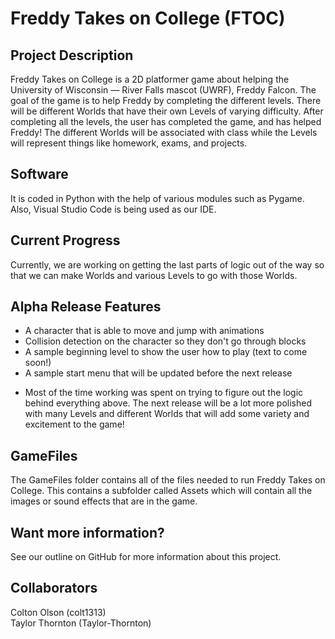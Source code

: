 # Freddy Takes on College (FTOC)

## Project Description
Freddy Takes on College is a 2D platformer game about helping the University of Wisconsin — River Falls mascot (UWRF), Freddy Falcon. The goal of the game is to help Freddy by completing the different levels. There will be different Worlds that have their own Levels of varying difficulty. After completing all the levels, the user has completed the game, and has helped Freddy! The different Worlds will be associated with class while the Levels will represent things like homework, exams, and projects. 

## Software 
It is coded in Python with the help of various modules such as Pygame. Also, Visual Studio Code is being used as our IDE.

## Current Progress
Currently, we are working on getting the last parts of logic out of the way so that we can make Worlds and various Levels to go with those Worlds.

## Alpha Release Features
- A character that is able to move and jump with animations
- Collision detection on the character so they don't go through blocks
- A sample beginning level to show the user how to play (text to come soon!)
- A sample start menu that will be updated before the next release

* Most of the time working was spent on trying to figure out the logic behind everything above. The next release will be a lot more polished with many Levels and different Worlds that will add some variety and excitement to the game!

## GameFiles 
The GameFiles folder contains all of the files needed to run Freddy Takes on College. This contains a subfolder called Assets which will contain all the images or sound effects that are in the game.

## Want more information?
See our outline on GitHub for more information about this project.

## Collaborators
Colton Olson (colt1313) <br />
Taylor Thornton (Taylor-Thornton)

